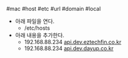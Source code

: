#mac #host #etc #url #domain #local

- 아래 파일을 연다.
	 - /etc/hosts
- 아래 내용을 추가한다.
	- 192.168.88.234 [api.dev.eztechfin.co.kr](http://api.dev.eztechfin.co.kr/)  
	- 192.168.88.234 [api.dev.dayup.co.kr](http://api.dev.dayup.co.kr/)
